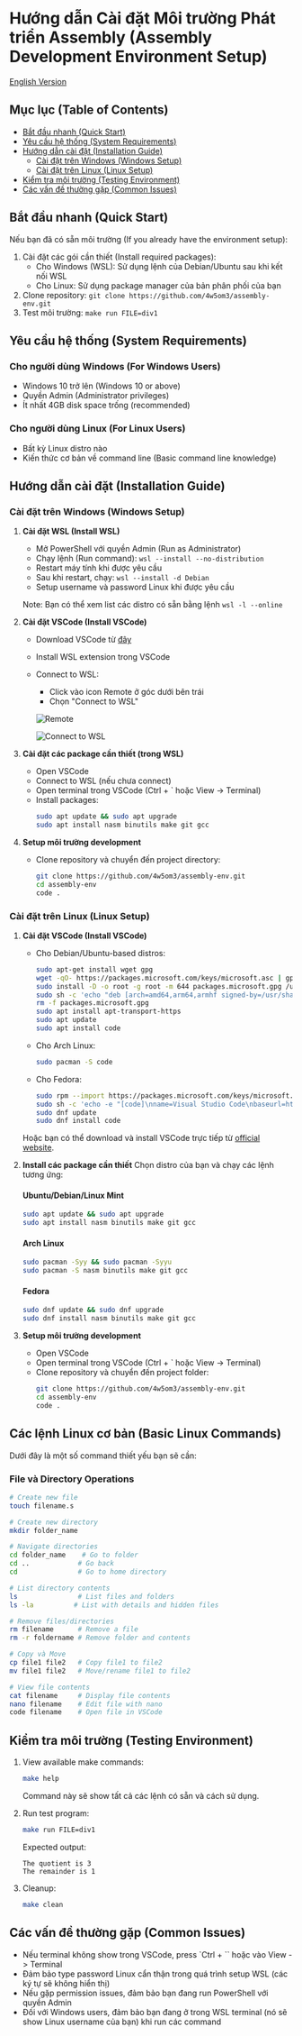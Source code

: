 # Hướng dẫn Cài đặt Môi trường Phát triển Assembly (Assembly Development Environment Setup)

[English Version](readme-en.md)

## Mục lục (Table of Contents)
- [Bắt đầu nhanh (Quick Start)](#bắt-đầu-nhanh)
- [Yêu cầu hệ thống (System Requirements)](#yêu-cầu-hệ-thống)
- [Hướng dẫn cài đặt (Installation Guide)](#hướng-dẫn-cài-đặt)
  - [Cài đặt trên Windows (Windows Setup)](#cài-đặt-trên-windows)
  - [Cài đặt trên Linux (Linux Setup)](#cài-đặt-trên-linux)
- [Kiểm tra môi trường (Testing Environment)](#kiểm-tra-môi-trường)
- [Các vấn đề thường gặp (Common Issues)](#các-vấn-đề-thường-gặp)

## Bắt đầu nhanh (Quick Start)
Nếu bạn đã có sẵn môi trường (If you already have the environment setup):
1. Cài đặt các gói cần thiết (Install required packages):
   - Cho Windows (WSL): Sử dụng lệnh của Debian/Ubuntu sau khi kết nối WSL
   - Cho Linux: Sử dụng package manager của bản phân phối của bạn
2. Clone repository: `git clone https://github.com/4w5om3/assembly-env.git`
3. Test môi trường: `make run FILE=div1`

## Yêu cầu hệ thống (System Requirements)

### Cho người dùng Windows (For Windows Users)
- Windows 10 trở lên (Windows 10 or above)
- Quyền Admin (Administrator privileges)
- Ít nhất 4GB disk space trống (recommended)

### Cho người dùng Linux (For Linux Users)
- Bất kỳ Linux distro nào
- Kiến thức cơ bản về command line (Basic command line knowledge)

## Hướng dẫn cài đặt (Installation Guide)

### Cài đặt trên Windows (Windows Setup)

1. **Cài đặt WSL (Install WSL)**
   - Mở PowerShell với quyền Admin (Run as Administrator)
   - Chạy lệnh (Run command): `wsl --install --no-distribution`
   - Restart máy tính khi được yêu cầu
   - Sau khi restart, chạy: `wsl --install -d Debian`
   - Setup username và password Linux khi được yêu cầu
   
   Note: Bạn có thể xem list các distro có sẵn bằng lệnh `wsl -l --online`

2. **Cài đặt VSCode (Install VSCode)**
   - Download VSCode từ [đây](https://code.visualstudio.com/download)
   - Install WSL extension trong VSCode
   - Connect to WSL:
     - Click vào icon Remote ở góc dưới bên trái
     - Chọn "Connect to WSL"
     
     ![Remote](./image/remote.png)

     ![Connect to WSL](./image/connect.png)

3. **Cài đặt các package cần thiết (trong WSL)**
   - Open VSCode
   - Connect to WSL (nếu chưa connect)
   - Open terminal trong VSCode (Ctrl + ` hoặc View -> Terminal)
   - Install packages:
     ```bash
     sudo apt update && sudo apt upgrade
     sudo apt install nasm binutils make git gcc
     ```

4. **Setup môi trường development**
   - Clone repository và chuyển đến project directory:
     ```bash
     git clone https://github.com/4w5om3/assembly-env.git
     cd assembly-env
     code .
     ```

### Cài đặt trên Linux (Linux Setup)

1. **Cài đặt VSCode (Install VSCode)**
   - Cho Debian/Ubuntu-based distros:
     ```bash
     sudo apt-get install wget gpg
     wget -qO- https://packages.microsoft.com/keys/microsoft.asc | gpg --dearmor > packages.microsoft.gpg
     sudo install -D -o root -g root -m 644 packages.microsoft.gpg /usr/share/keyrings/packages.microsoft.gpg
     sudo sh -c 'echo "deb [arch=amd64,arm64,armhf signed-by=/usr/share/keyrings/packages.microsoft.gpg] https://packages.microsoft.com/repos/code stable main" > /etc/apt/sources.list.d/vscode.list'
     rm -f packages.microsoft.gpg
     sudo apt install apt-transport-https
     sudo apt update
     sudo apt install code
     ```
   
   - Cho Arch Linux:
     ```bash
     sudo pacman -S code
     ```
   
   - Cho Fedora:
     ```bash
     sudo rpm --import https://packages.microsoft.com/keys/microsoft.asc
     sudo sh -c 'echo -e "[code]\nname=Visual Studio Code\nbaseurl=https://packages.microsoft.com/yumrepos/vscode\nenabled=1\ngpgcheck=1\ngpgkey=https://packages.microsoft.com/keys/microsoft.asc" > /etc/yum.repos.d/vscode.repo'
     sudo dnf update
     sudo dnf install code
     ```

   Hoặc bạn có thể download và install VSCode trực tiếp từ [official website](https://code.visualstudio.com/download).

2. **Install các package cần thiết**
   Chọn distro của bạn và chạy các lệnh tương ứng:

   #### Ubuntu/Debian/Linux Mint
   ```bash
   sudo apt update && sudo apt upgrade
   sudo apt install nasm binutils make git gcc
   ```

   #### Arch Linux
   ```bash
   sudo pacman -Syy && sudo pacman -Syyu
   sudo pacman -S nasm binutils make git gcc
   ```

   #### Fedora
   ```bash
   sudo dnf update && sudo dnf upgrade
   sudo dnf install nasm binutils make git gcc
   ```

3. **Setup môi trường development**
   - Open VSCode
   - Open terminal trong VSCode (Ctrl + ` hoặc View -> Terminal)
   - Clone repository và chuyển đến project folder:
     ```bash
     git clone https://github.com/4w5om3/assembly-env.git
     cd assembly-env
     code .
     ```

## Các lệnh Linux cơ bản (Basic Linux Commands)

Dưới đây là một số command thiết yếu bạn sẽ cần:

### File và Directory Operations
```bash
# Create new file
touch filename.s

# Create new directory
mkdir folder_name

# Navigate directories
cd folder_name    # Go to folder
cd ..            # Go back
cd               # Go to home directory

# List directory contents
ls               # List files and folders
ls -la          # List with details and hidden files

# Remove files/directories
rm filename      # Remove a file
rm -r foldername # Remove folder and contents

# Copy và Move
cp file1 file2   # Copy file1 to file2
mv file1 file2   # Move/rename file1 to file2

# View file contents
cat filename     # Display file contents
nano filename    # Edit file with nano
code filename    # Open file in VSCode
```

## Kiểm tra môi trường (Testing Environment)

1. View available make commands:
   ```bash
   make help
   ```
   Command này sẽ show tất cả các lệnh có sẵn và cách sử dụng.

2. Run test program:
   ```bash
   make run FILE=div1
   ```
   Expected output:
   ```
   The quotient is 3
   The remainder is 1
   ```

3. Cleanup:
   ```bash
   make clean
   ```

## Các vấn đề thường gặp (Common Issues)

- Nếu terminal không show trong VSCode, press `Ctrl + `` hoặc vào View -> Terminal
- Đảm bảo type password Linux cẩn thận trong quá trình setup WSL (các ký tự sẽ không hiển thị)
- Nếu gặp permission issues, đảm bảo bạn đang run PowerShell với quyền Admin
- Đối với Windows users, đảm bảo bạn đang ở trong WSL terminal (nó sẽ show Linux username của bạn) khi run các command
